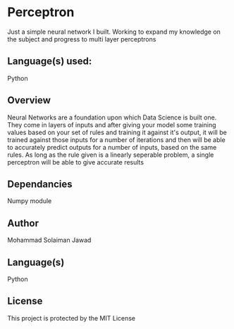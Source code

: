 #   Perceptron
Just a simple neural network I built. Working to expand my knowledge on the subject and progress to multi layer perceptrons


## Language(s) used:
Python

## Overview

Neural Networks are a foundation upon which Data Science is built one. They come in layers of
inputs and after giving your model some training values based on your set of rules and training 
it against it's output, it will be trained against those inputs for a number of iterations and then 
will be able to accurately predict outputs for a number of inputs, based on the same rules.
As long as the rule given is a linearly seperable problem, a single perceptron will be able to
give accurate results 

## Dependancies

Numpy module

## Author
Mohammad Solaiman Jawad

## Language(s)
Python

## License
This project is protected by the MIT License
